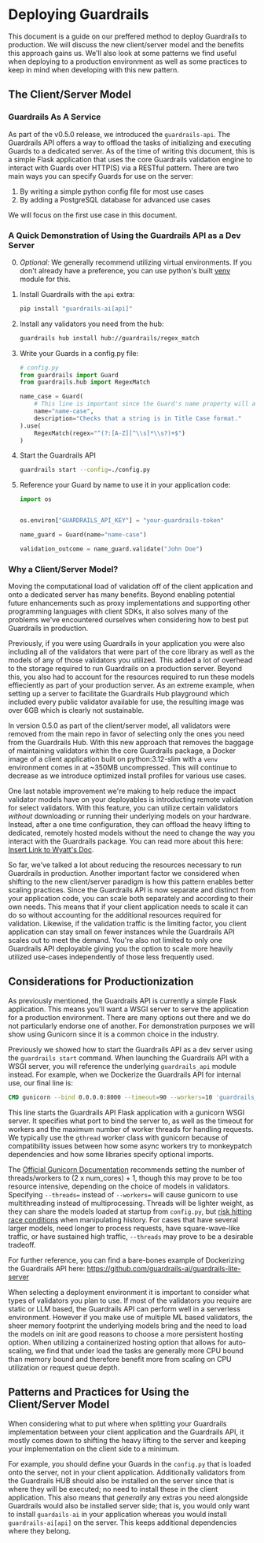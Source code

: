 # Deploying Guardrails

This document is a guide on our preffered method to deploy Guardrails to production.  We will discuss the new client/server model and the benefits this approach gains us.  We'll also look at some patterns we find useful when deploying to a production environment as well as some practices to keep in mind when developing with this new pattern.

## The Client/Server Model

### Guardrails As A Service
As part of the v0.5.0 release, we introduced the `guardrails-api`.  The Guardrails API offers a way to offload the tasks of initializing and executing Guards to a dedicated server.  As of the time of writing this document, this is a simple Flask application that uses the core Guardrails validation engine to interact with Guards over HTTP(S) via a RESTful pattern.  There are two main ways you can specify Guards for use on the server:
1. By writing a simple python config file for most use cases
2. By adding a PostgreSQL database for advanced use cases

We will focus on the first use case in this document.

### A Quick Demonstration of Using the Guardrails API as a Dev Server
0. *Optional:* We generally recommend utilizing virtual environments.  If you don't already have a preference, you can use python's built [venv](https://docs.python.org/3/library/venv.html) module for this.
1. Install Guardrails with the `api` extra:
    ```sh
    pip install "guardrails-ai[api]"
    ```

2. Install any validators you need from the hub:
    ```sh
    guardrails hub install hub://guardrails/regex_match
    ```

3. Write your Guards in a config.py file:
    ```py
    # config.py
    from guardrails import Guard
    from guardrails.hub import RegexMatch

    name_case = Guard(
        # This line is important since the Guard's name property will act as the primary key for lookup.
        name="name-case",
        description="Checks that a string is in Title Case format."
    ).use(
        RegexMatch(regex="^(?:[A-Z][^\\s]*\\s?)+$")
    )
    ```

4. Start the Guardrails API
    ```sh
    guardrails start --config=./config.py
    ```

5. Reference your Guard by name to use it in your application code:
    ```py
    import os


    os.environ["GUARDRAILS_API_KEY"] = "your-guardrails-token"

    name_guard = Guard(name="name-case")

    validation_outcome = name_guard.validate("John Doe")
    ```

### Why a Client/Server Model?
Moving the computational load of validation off of the client application and onto a dedicated server has many benefits.  Beyond enabling potential future enhancements such as proxy implementations and supporting other programming languages with client SDKs, it also solves many of the problems we've encountered ourselves when considering how to best put Guardrails in production.

Previously, if you were using Guardrails in your application you were also including all of the validators that were part of the core library as well as the models of any of those validators you utilized.  This added a lot of overhead to the storage required to run Guardrails on a production server.  Beyond this, you also had to account for the resources required to run these models effieciently as part of your production server.  As an extreme example, when setting up a server to facilitate the Guardrails Hub playground which included every public validator available for use, the resulting image was over 6GB which is clearly not sustainable.

In version 0.5.0 as part of the client/server model, all validators were removed from the main repo in favor of selecting only the ones you need from the Guardrails Hub.  With this new approach that removes the baggage of maintaining validators within the core Guardrails package, a Docker image of a client application built on python:3.12-slim with a `venv` environment comes in at ~350MB uncompressed.  This will continue to decrease as we introduce optimized install profiles for various use cases.

One last notable improvement we're making to help reduce the impact validator models have on your deployables is introducting remote validation for select validators.  With this feature, you can utilize certain validators _without_ downloading or running their underlying models on your hardware.  Instead, after a one time configuration, they can offload the heavy lifting to dedicated, remotely hosted models without the need to change the way you interact with the Guardrails package.  You can read more about this here: [Insert Link to Wyatt's Doc]().

So far, we've talked a lot about reducing the resources necessary to run Guardrails in production.  Another important factor we considered when shifting to the new client/server paradigm is how this pattern enables better scaling practices.  Since the Guardrails API is now separate and distinct from your application code, you can scale both separately and according to their own needs.  This means that if your client application needs to scale it can do so without accounting for the additional resources required for validation.  Likewise, if the validation traffic is the limiting factor, you client application can stay small on fewer instances while the Guardrails API scales out to meet the demand.  You're also not limited to only one Guardrails API deployable giving you the option to scale more heavily utilized use-cases independently of those less frequently used.


## Considerations for Productionization
As previously mentioned, the Guardrails API is currently a simple Flask application.  This means you'll want a WSGI server to serve the application for a production environment.  There are many options out there and we do not particularly endorse one of another.  For demonstration purposes we will show using Gunicorn since it is a common choice in the industry.

Previously we showed how to start the Guardrails API as a dev server using the `guardrails start` command.  When launching the Guardrails API with a WSGI server, you will reference the underlying `guardrails_api` module instead.  For example, when we Dockerize the Guardrails API for internal use, our final line is:
```Dockerfile
CMD gunicorn --bind 0.0.0.0:8000 --timeout=90 --workers=10 'guardrails_api.app:create_app(None, "config.py")'
```

This line starts the Guardrails API Flask application with a gunicorn WSGI server.  It specifies what port to bind the server to, as well as the timeout for workers and the maximum number of worker threads for handling requests.  We typically use the `gthread` worker class with gunicorn because of compatibility issues between how some async workers try to monkeypatch dependencies and how some libraries specify optional imports.

The [Official Gunicorn Documentation](https://docs.gunicorn.org/en/latest/design.html#how-many-workers) recommends setting the number of threads/workers to (2 x num_cores) + 1, though this may prove to be too resource intensive, depending on the choice of models in validators.  Specifying `--threads=` instead of `--workers=` will cause gunicorn to use multithreading instead of multiprocessing.  Threads will be lighter weight, as they can share the models loaded at startup from `config.py`, but [risk hitting race conditions](https://github.com/guardrails-ai/guardrails/discussions/899) when manipulating history.  For cases that have several larger models, need longer to process requests, have square-wave-like traffic, or have sustained high traffic, `--threads` may prove to be a desirable tradeoff.     

For further reference, you can find a bare-bones example of Dockerizing the Guardrails API here: https://github.com/guardrails-ai/guardrails-lite-server


When selecting a deployment environment it is important to consider what types of validators you plan to use.  If most of the validators you require are static or LLM based, the Guardrails API can perform well in a serverless environment.  However if you make use of multiple ML based validators, the sheer memory footprint the underlying models bring and the need to load the models on init are good reasons to choose a more persistent hosting option.  When utilizing a containerized hosting option that allows for auto-scaling, we find that under load the tasks are generally more CPU bound than memory bound and therefore benefit more from scaling on CPU utilization or request queue depth.

## Patterns and Practices for Using the Client/Server Model
When considering what to put where when splitting your Guardrails implementation between your client application and the Guardrails API, it mostly comes down to shifting the heavy lifting to the server and keeping your implementation on the client side to a minimum.

For example, you should define your Guards in the `config.py` that is loaded onto the server, not in your client application.  Additionally validators from the Guardrails HUB should also be installed on the server since that is where they will be executed; no need to install these in the client application.  This also means that _generally_ any extras you need alongside Guardrails would also be installed server side; that is, you would only want to install `guardails-ai` in your application whereas you would install `guardrails-ai[api]` on the server.  This keeps additional dependencies where they belong.